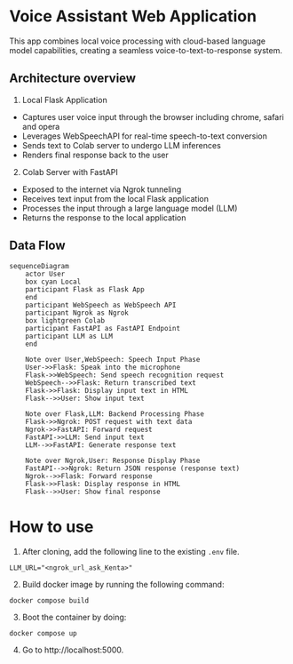 # Voice Assistant Web Application 
This app combines local voice processing with cloud-based language model capabilities, creating a seamless voice-to-text-to-response system.

## Architecture overview
1. Local Flask Application
 - Captures user voice input through the browser including chrome, safari and opera
 - Leverages WebSpeechAPI for real-time speech-to-text conversion
 - Sends text to Colab server to undergo LLM inferences
 - Renders final response back to the user

2. Colab Server with FastAPI
 - Exposed to the internet via Ngrok tunneling
 - Receives text input from the local Flask application
 - Processes the input through a large language model (LLM)
 - Returns the response to the local application

## Data Flow
```mermaid
sequenceDiagram
    actor User
    box cyan Local
    participant Flask as Flask App
    end
    participant WebSpeech as WebSpeech API
    participant Ngrok as Ngrok
    box lightgreen Colab
    participant FastAPI as FastAPI Endpoint
    participant LLM as LLM
    end

    Note over User,WebSpeech: Speech Input Phase
    User->>Flask: Speak into the microphone
    Flask->>WebSpeech: Send speech recognition request
    WebSpeech-->>Flask: Return transcribed text
    Flask->>Flask: Display input text in HTML
    Flask-->>User: Show input text

    Note over Flask,LLM: Backend Processing Phase
    Flask->>Ngrok: POST request with text data
    Ngrok->>FastAPI: Forward request
    FastAPI->>LLM: Send input text
    LLM-->>FastAPI: Generate response text

    Note over Ngrok,User: Response Display Phase
    FastAPI-->>Ngrok: Return JSON response (response text)
    Ngrok-->>Flask: Forward response
    Flask->>Flask: Display response in HTML
    Flask-->>User: Show final response
```

# How to use

1. After cloning, add the following line to the existing `.env` file.

```
LLM_URL="<ngrok_url_ask_Kenta>"
```

2. Build docker image by running the following command:

```
docker compose build
```

3. Boot the container by doing:

```
docker compose up
```

4. Go to http://localhost:5000.
